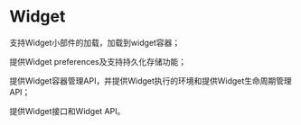 # Widget

支持Widget小部件的加载，加载到widget容器；

提供Widget preferences及支持持久化存储功能；

提供Widget容器管理API，并提供Widget执行的环境和提供Widget生命周期管理API；

提供Widget接口和Widget API。
